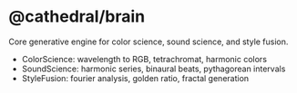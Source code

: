 # @cathedral/brain

Core generative engine for color science, sound science, and style fusion.

- ColorScience: wavelength to RGB, tetrachromat, harmonic colors
- SoundScience: harmonic series, binaural beats, pythagorean intervals
- StyleFusion: fourier analysis, golden ratio, fractal generation
